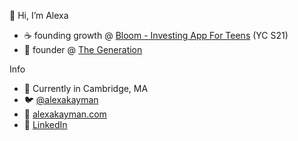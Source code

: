 👋 Hi, I’m Alexa
- ☕️ founding growth @ [Bloom - Investing App For Teens](https://joinbloom.co) (YC S21)
- 🧬 founder @ [The Generation](https://thegeneration.net)

Info 
- 📍 Currently in Cambridge, MA
- 🐦 [@alexakayman](https://twitter.com/alexakayman)
- 🔗 [alexakayman.com](https://alexakayman.com)
- 💼 [LinkedIn](https://www.linkedin.com/in/alexakayman/)
